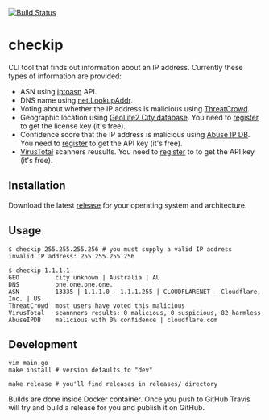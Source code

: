 [![Build Status](https://travis-ci.org/jreisinger/checkip.svg?branch=master)](https://travis-ci.org/jreisinger/checkip)

# checkip

CLI tool that finds out information about an IP address. Currently these types of information are provided:

* ASN using [iptoasn](https://iptoasn.com/) API.
* DNS name using [net.LookupAddr](https://golang.org/pkg/net/#LookupAddr).
* Voting about whether the IP address is malicious using [ThreatCrowd](https://www.threatcrowd.org/).
* Geographic location using [GeoLite2 City database](https://dev.maxmind.com/geoip/geoip2/geolite2/). You need to [register](https://dev.maxmind.com/geoip/geoip2/geolite2/#Download_Access) to get the license key (it's free).
* Confidence score that the IP address is malicious using [Abuse IP DB](https://www.abuseipdb.com). You need to [register](https://www.abuseipdb.com/register?plan=free) to get the API key (it's free).
* [VirusTotal](https://developers.virustotal.com/v3.0/reference#ip-object) scanners reusults. You need to [register](https://www.virustotal.com/gui/join-us) to to get the API key (it's free).

## Installation

Download the latest [release](https://github.com/jreisinger/checkip/releases) for your operating system and architecture.

## Usage

```
$ checkip 255.255.255.256 # you must supply a valid IP address
invalid IP address: 255.255.255.256

$ checkip 1.1.1.1
GEO          city unknown | Australia | AU
DNS          one.one.one.one.
ASN          13335 | 1.1.1.0 - 1.1.1.255 | CLOUDFLARENET - Cloudflare, Inc. | US
ThreatCrowd  most users have voted this malicious
VirusTotal   scannners results: 0 malicious, 0 suspicious, 82 harmless
AbuseIPDB    malicious with 0% confidence | cloudflare.com
```

## Development

```
vim main.go
make install # version defaults to "dev"

make release # you'll find releases in releases/ directory
```

Builds are done inside Docker container. Once you push to GitHub Travis will
try and build a release for you and publish it on GitHub.
